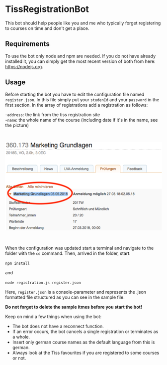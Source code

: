 # TissRegistrationBot
This bot should help people like you and me who typically forget registering to courses on time and don't get a place.

## Requirements
To use the bot only node and npm are needed. If you do not have already installed it, you can simply get the most recent version of both from here: https://nodejs.org.

## Usage
Before starting the bot you have to edit the configuration file named `register.json`. In this file simply put your `studenId` and your `password` in the first section. In the array of registrations add a registration as follows:

-`address`: the link from the tiss registration site<br>
-`name`: the whole name of the course (including date if it's in the name, see the picture)

<br>

![selector](https://github.com/L-E-O-N-H-A-R-D/TissRegistrationBot/blob/master/img/selector.png?raw=true)

<br>

When the configuration was updated start a terminal and navigate to the folder with the `cd` command. Then, arrived in the folder, start:

`npm install`

and

`node registration.js register.json`

Here, `register.json` is a console-parameter and represents the .json formatted file structured as you can see in the sample file.

**Do not forget to delete the sample itmes before you start the bot!**

Keep on mind a few things when using the bot:
 - The bot does not have a reconnect function.
 - If an error occurs, the bot cancels a single registration or terminates as a whole.
 - Insert only german course names as the default language from this is german.
 - Always look at the Tiss favourites if you are registered to some courses or not.
